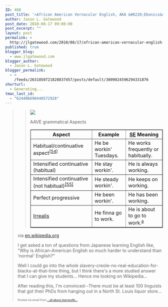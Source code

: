 ```yaml
---
ID: 488
post_title: '>African American Vernacular English, AKA &#8220;Ebonics&#8221;'
author: Jason L. Gatewood
post_date: 2010-08-17 09:00:00
post_excerpt: ""
layout: post
permalink: >
  http://jlgatewood.com/2010/08/17/african-american-vernacular-english-aka-ebonics/
published: true
blogger_blog:
  - www.jlgatewood.com
blogger_author:
  - Jason L. Gatewood
blogger_permalink:
  - >
    /feeds/2631850721828837457/posts/default/3009024596294331876
shorturl:
  - Generating...
tmac_last_id:
  - "624406690440572928"
---
```

><div><div> <blockquote><img src="http://www.jlgatewood.com/wp-content/uploads/2010/10/Wikipedia-logo-v2-en.png" /><p>AAVE grammatical Aspects  </p><table border="1"><tr>  <th>Aspect</th>  <th>Example</th>  <th><a href="http://en.wikipedia.org/wiki/Standard_English" title="Standard English">SE</a> Meaning</th>  </tr>  <tr>  <td>Habitual/continuative aspect<sup><a href="http://en.wikipedia.org/wiki/African-American_Vernacular_English#cite_note-53"><span>[</span>54<span>]</span></a></sup></td>  <td>He be workin' Tuesdays.</td>  <td>He works frequently or habitually.</td>  </tr>  <tr>  <td>Intensified continuative (habitual)</td>  <td>He stay workin'.</td>  <td>He is always working.</td>  </tr>  <tr>  <td>Intensified continuative (not habitual)<sup><a href="http://en.wikipedia.org/wiki/African-American_Vernacular_English#cite_note-54"><span>[</span>55<span>]</span></a></sup></td>  <td>He steady workin'.</td>  <td>He keeps on working.</td>  </tr>  <tr>  <td>Perfect progressive</td>  <td>He been workin'.</td>  <td>He has been working.</td>  </tr>  <tr>  <td><a href="http://en.wikipedia.org/wiki/Irrealis" title="Irrealis">Irrealis</a></td>  <td>He finna go to work.</td>  <td>He is about to go to work.<sup><a href="http://en.wikipedia.org/wiki/African-American_Vernacular_English#endnote_Finna">a</a></sup></td>  </tr>  </table></blockquote><div>via <a href="http://en.wikipedia.org/wiki/African-American_Vernacular_English">en.wikipedia.org</a></div> <p>I get asked a ton of questions from Japanese learning English like, "Why is African-American English so much harder to understand than 'normal' English?" </p><p>Well I could go into the whole slavery-creole-no-real-education-for-blacks-at-that-time thing, but I think there's a more studied answer that I can give my students...  Hence me looking on Wikipedia...   </p><p>After reading this, I'm convinced--There must be at least 100 linguists that got their PhDs from hanging out in a North St. Louis liquor store...</p></div><p style="font-size: 9px;">  Posted via email from <a href="http://starrwulfe.info/african-american-vernacular-english-aka-eboni">...all about starrwulfe...</a>  </p></div>